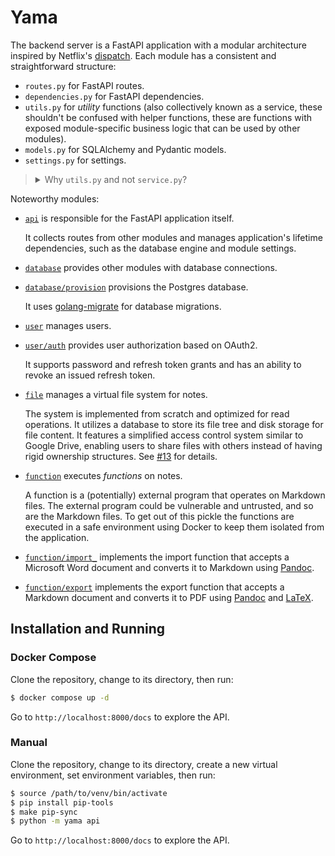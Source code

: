 # Yama

The backend server is a FastAPI application with a modular architecture inspired
by Netflix's [dispatch](https://github.com/Netflix/dispatch). Each module has a
consistent and straightforward structure:

- `routes.py` for FastAPI routes.
- `dependencies.py` for FastAPI dependencies.
- `utils.py` for *utility* functions (also collectively known as a service,
  these shouldn't be confused with helper functions, these are functions with
  exposed module-specific business logic that can be used by other modules).
- `models.py` for SQLAlchemy and Pydantic models.
- `settings.py` for settings.

<blockquote>
<details>
  <summary>Why <code>utils.py</code> and not <code>service.py</code>?</summary>

  Taste. And a bit of inspiration by
  <a href="https://tailwindcss.com/">Tailwind's</a> usage of the word "utility".
  Besides, generally it's not a good idea to have random <code>utils.py</code>
  with generic helper functions all over your project anyways.
</details>
</blockquote>

Noteworthy modules:

- [`api`](yama/api) is responsible for the FastAPI application itself.

  It collects routes from other modules and manages application's lifetime
  dependencies, such as the database engine and module settings. 

- [`database`](yama/database) provides other modules with database connections.

- [`database/provision`](yama/database/provision) provisions the Postgres database.

  It uses [golang-migrate](https://github.com/golang-migrate/migrate) for database migrations.

- [`user`](yama/user) manages users.

- [`user/auth`](yama/auth) provides user authorization based on OAuth2.

  It supports password and refresh token grants and has an ability to revoke an
  issued refresh token.

- [`file`](yama/file) manages a virtual file system for notes.

  The system is implemented from scratch and optimized for read operations. It
  utilizes a database to store its file tree and disk storage for file content.
  It features a simplified access control system similar to Google Drive,
  enabling users to share files with others instead of having rigid ownership
  structures. See [#13](https://github.com/kirillgashkov/yama/pull/13) for
  details.

- [`function`](yama/function) executes *functions* on notes.

  A function is a (potentially) external program that operates on Markdown
  files. The external program could be vulnerable and untrusted, and so are the
  Markdown files. To get out of this pickle the functions are executed in a safe
  environment using Docker to keep them isolated from the application.

- [`function/import_`](yama/function/import_) implements the import function
  that accepts a Microsoft Word document and converts it to Markdown using
  [Pandoc](https://pandoc.org/).

- [`function/export`](yama/function/export) implements the export function that
  accepts a Markdown document and converts it to PDF using
  [Pandoc](https://pandoc.org/) and [LaTeX](https://www.latex-project.org/).

## Installation and Running

### Docker Compose

Clone the repository, change to its directory, then run:

```sh
$ docker compose up -d
```

Go to `http://localhost:8000/docs` to explore the API.

### Manual

Clone the repository, change to its directory, create a new virtual environment,
set environment variables, then run:

```sh
$ source /path/to/venv/bin/activate
$ pip install pip-tools
$ make pip-sync
$ python -m yama api
```

Go to `http://localhost:8000/docs` to explore the API.

